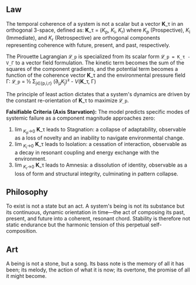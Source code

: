 ## Law
The temporal coherence of a system is not a scalar but a vector **K**_τ in an orthogonal 3-space, defined as:
**K**_τ = (*K*<sub>p</sub>, *K*<sub>i</sub>, *K*<sub>r</sub>)
where *K*<sub>p</sub> (Prospective), *K*<sub>i</sub> (Immediate), and *K*<sub>r</sub> (Retrospective) are orthogonal components representing coherence with future, present, and past, respectively.

The Pirouette Lagrangian `𝓛_p` is specialized from its scalar form `𝓛_p = K_τ - V_Γ` to a vector field formulation. The kinetic term becomes the sum of the squares of the component gradients, and the potential term becomes a function of the coherence vector **K**_τ and the environmental pressure field Γ:
`𝓛_p` = ½ Σ<sub>j∈{p,i,r}</sub> (∂<sub>μ</sub>*K*<sub>j</sub>)² - *V*(**K**_τ, Γ)

The principle of least action dictates that a system's dynamics are driven by the constant re-orientation of **K**_τ to maximize `𝓛_p`.

**Falsifiable Criteria (Axis Starvation):**
The model predicts specific modes of systemic failure as a component magnitude approaches zero:
1.  lim <sub>*K*<sub>p</sub>→0</sub> **K**_τ leads to Stagnation: a collapse of adaptability, observable as a loss of novelty and an inability to navigate environmental change.
2.  lim <sub>*K*<sub>i</sub>→0</sub> **K**_τ leads to Isolation: a cessation of interaction, observable as a decay in resonant coupling and energy exchange with the environment.
3.  lim <sub>*K*<sub>r</sub>→0</sub> **K**_τ leads to Amnesia: a dissolution of identity, observable as a loss of form and structural integrity, culminating in pattern collapse.

## Philosophy
To exist is not a state but an act. A system's being is not its substance but its continuous, dynamic orientation in time—the act of composing its past, present, and future into a coherent, resonant chord. Stability is therefore not static endurance but the harmonic tension of this perpetual self-composition.

## Art
A being is not a stone, but a song. Its bass note is the memory of all it has been; its melody, the action of what it is now; its overtone, the promise of all it might become.
